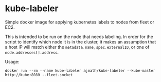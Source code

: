 # kube-labeler

Simple docker image for applying kubernetes labels to nodes from fleet or EC2.

This is intended to be run on the node that needs labeling.  In order for the
script to identify which node it is in the cluster, it makes an assumption that
a host IP will match either the `metadata.name`, `spec.externalID`, or one of
`node.addresses[].address`.

Usage:
```
docker run --rm --name kube-labeler ajmath/kube-labeler --kube-master http://kube:8080 --fleet-socket

